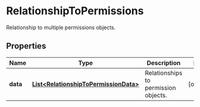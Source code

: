 

# RelationshipToPermissions

Relationship to multiple permissions objects.
## Properties

Name | Type | Description | Notes
------------ | ------------- | ------------- | -------------
**data** | [**List&lt;RelationshipToPermissionData&gt;**](RelationshipToPermissionData.md) | Relationships to permission objects. |  [optional]



